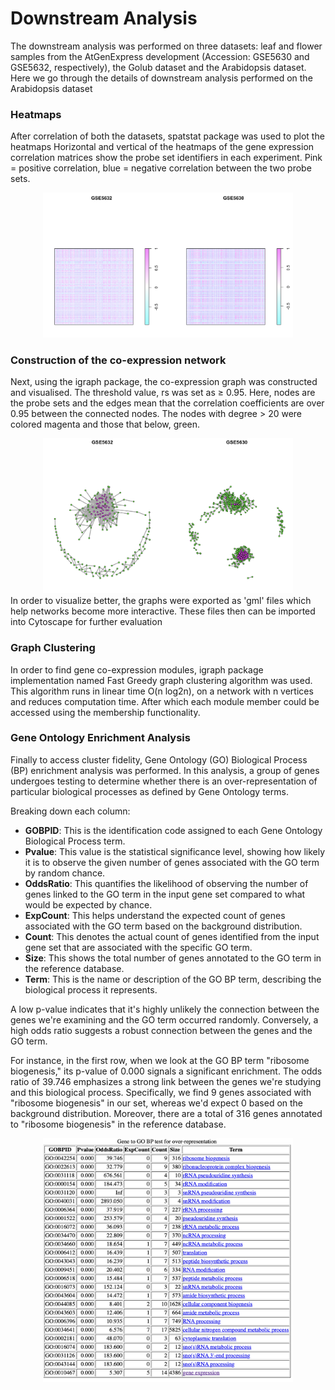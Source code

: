 # Downstream Analysis
The downstream analysis was performed on three datasets: leaf and flower samples from the AtGenExpress development (Accession: GSE5630 and GSE5632, respectively), the Golub dataset and the Arabidopsis dataset. Here we go through the details of downstream analysis performed on the Arabidopsis dataset

### Heatmaps
After correlation of both the datasets, spatstat package was used to plot the heatmaps
Horizontal and vertical of the heatmaps of the gene expression correlation matrices show the probe set identifiers in each experiment.
Pink = positive correlation, blue = negative correlation between the two probe
sets.
<div align="center">
    <img src="https://github.com/aparnaullas97/grn-benchmark/blob/main/src/diffcorr/ImageResouces/heatmap.png" width="400" >
</div>

### Construction of the co-expression network
Next, using the igraph package, the co-expression graph was constructed and visualised. The threshold value, rs was set as ≥ 0.95. 
Here, nodes are the probe sets and the edges mean that the correlation coefficients are over 0.95 between the connected nodes. The nodes with degree > 20 were colored magenta and those that below, green.
<div align="center">
    <img src="https://github.com/aparnaullas97/grn-benchmark/blob/main/src/diffcorr/ImageResouces/coexpress.png" width="400" >
</div>
In order to visualize better, the graphs were exported as 'gml' files which help networks become more interactive. These files then can be imported into Cytoscape for further evaluation

### Graph Clustering
In order to find gene co-expression modules, igraph package implementation named Fast Greedy graph clustering algorithm was used. This algorithm runs in linear time O(n log2n), on a network with n vertices and reduces computation time.
After which each module member could be accessed using the membership functionality.

### Gene Ontology Enrichment Analysis
Finally to access cluster fidelity, Gene Ontology (GO) Biological Process (BP) enrichment analysis was performed. In this analysis, a group of genes undergoes testing to determine whether there is an over-representation of particular biological processes as defined by Gene Ontology terms.

Breaking down each column:
- **GOBPID**: This is the identification code assigned to each Gene Ontology Biological Process term.
- **Pvalue**: This value is the statistical significance level, showing how likely it is to observe the given number of genes associated with the GO term by random chance.
- **OddsRatio**: This quantifies the likelihood of observing the number of genes linked to the GO term in the input gene set compared to what would be expected by chance.
- **ExpCount**: This helps understand the expected count of genes associated with the GO term based on the background distribution.
- **Count**: This denotes the actual count of genes identified from the input gene set that are associated with the specific GO term.
- **Size**: This shows the total number of genes annotated to the GO term in the reference database.
- **Term**: This is the name or description of the GO BP term, describing the biological process it represents.

A low p-value indicates that it's highly unlikely the connection between the genes we're examining and the GO term occurred randomly. Conversely, a high odds ratio suggests a robust connection between the genes and the GO term.

For instance, in the first row, when we look at the GO BP term "ribosome biogenesis," its p-value of 0.000 signals a significant enrichment. The odds ratio of 39.746 emphasizes a strong link between the genes we're studying and this biological process. Specifically, we find 9 genes associated with "ribosome biogenesis" in our set, whereas we'd expect 0 based on the background distribution. Moreover, there are a total of 316 genes annotated to "ribosome biogenesis" in the reference database.
<div align="center">
    <img src="https://github.com/aparnaullas97/grn-benchmark/blob/main/src/diffcorr/ImageResouces/GOEA.png" width="400" >
</div>
